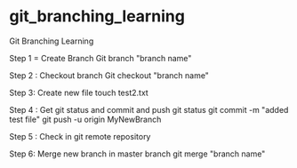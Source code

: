 # git_branching_learning
Git Branching Learning 

Step 1 = Create Branch
         Git branch "branch name"

Step 2 : Checkout branch
        Git checkout "branch name"

Step 3:  Create new file
        touch test2.txt

Step 4 : Get git status and commit and push
        git status
        git commit -m "added test file"
         git push -u origin MyNewBranch

Step 5 : Check in git remote repository
        
Step 6: Merge new branch in master branch
        git merge "branch name"
        

